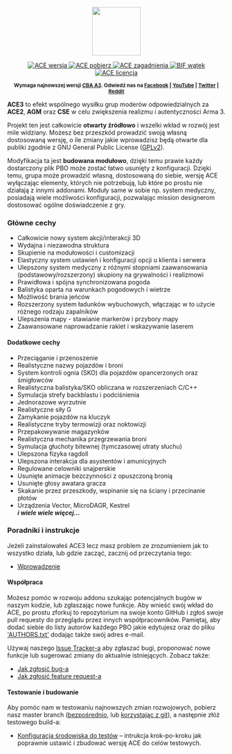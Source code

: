 <p align="center">
    <img src="https://github.com/acemod/ACE3/blob/master/extras/assets/logo/black/ACE3-Logo.jpg"
         height="112">
</p>
<p align="center">
    <a href="https://github.com/acemod/ACE3/releases">
        <img src="http://img.shields.io/badge/Wersja-3.0.1-blue.svg"
             alt="ACE wersja">
    </a>
    <a href="https://github.com/acemod/ACE3/releases/download/v3.0.1/ace3_3.0.1.zip">
        <img src="http://img.shields.io/badge/Pobierz-40.9_MB-green.svg"
             alt="ACE pobierz">
    </a>
    <a href="https://github.com/acemod/ACE3/issues">
        <img src="http://img.shields.io/github/issues-raw/acemod/ACE3.svg?label=Zagadnienia"
             alt="ACE zagadnienia">
    </a>
    <a href="http://forums.bistudio.com/showthread.php?191716-ACE3-A-collaborative-merger-between-AGM-CSE-and-ACE&p=2935435&viewfull=1#post2935435">
        <img src="https://img.shields.io/badge/BIF-Wątek-lightgrey.svg"
             alt="BIF wątek">
    </a>
    <a href="https://github.com/acemod/ACE3/blob/master/LICENSE">
        <img src="http://img.shields.io/badge/Licencja-GPLv2-red.svg"
             alt="ACE licencja">
    </a>
</p>
<p align="center"><sup><strong>Wymaga najnowszej wersji <a href="http://www.armaholic.com/page.php?id=18767">CBA A3</a>. Odwiedź nas na <a href="https://www.facebook.com/ACE3Mod">Facebook</a> | <a href="https://www.youtube.com/c/ACE3Mod">YouTube</a> | <a href="https://twitter.com/ACE3Mod">Twitter</a> | <a href="http://www.reddit.com/r/arma/search?q=ACE&restrict_sr=on&sort=new&t=all">Reddit</a></strong></sup></p>

**ACE3** to efekt wspólnego wysiłku grup moderów odpowiedzialnych za **ACE2**, **AGM** oraz **CSE** w celu zwiększenia realizmu i autentyczności Arma 3.

Projekt ten jest całkowicie **otwarty źródłowo** i wszelki wkład w rozwój jest mile widziany. Możesz bez przeszkód prowadzić swoją własną dostosowaną wersję, o ile zmiany jakie wprowadzisz będą otwarte dla publiki zgodnie z GNU General Public License ([GPLv2](https://github.com/acemod/ACE3/blob/master/LICENSE)).

Modyfikacja ta jest **budowana modułowo**, dzięki temu prawie każdy dostarczony plik PBO może zostać łatwo usunięty z konfiguracji. Dzięki temu, grupa może prowadzić własną, dostosowaną do siebie, wersję ACE wyłączając elementy, których nie potrzebują, lub które po prostu nie działają z innymi addonami. Moduły same w sobie np. system medyczny, posiadają wiele możliwości konfiguracji, pozwalając mission designerom dostosować ogólne doświadczenie z gry.

### Główne cechy
* Całkowicie nowy system akcji/interakcji 3D
* Wydajna i niezawodna struktura
* Skupienie na modułowości i customizacji
* Elastyczny system ustawień i konfiguracji opcji u klienta i serwera
* Ulepszony system medyczny z różnymi stopniami zaawansowania (podstawowy/rozszerzony) skupiony na grywalności i realizmowi
* Prawidłowa i spójna synchronizowana pogoda
* Balistyka oparta na warunkach pogodowych i wietrze
* Możliwość brania jeńców
* Rozszerzony system ładunków wybuchowych, włączając w to użycie różnego rodzaju zapalników
* Ulepszenia mapy - stawianie markerów i przybory mapy
* Zaawansowane naprowadzanie rakiet i wskazywanie laserem

#### Dodatkowe cechy
* Przeciąganie i przenoszenie
* Realistyczne nazwy pojazdów i broni
* System kontroli ognia (SKO) dla pojazdów opancerzonych oraz śmigłowców
* Realistyczna balistyka/SKO obliczana w rozszerzeniach C/C++
* Symulacja strefy backblastu i podciśnienia
* Jednorazowe wyrzutnie
* Realistyczne siły G
* Zamykanie pojazdów na kluczyk
* Realistyczne tryby termowizji oraz noktowizji
* Przepakowywanie magazynków
* Realistyczna mechanika przegrzewania broni
* Symulacja głuchoty bitewnej (tymczasowej utraty słuchu)
* Ulepszona fizyka ragdoll
* Ulepszona interakcja dla asystentów i amunicyjnych
* Regulowane celowniki snajperskie
* Usunięte animacje bezczynności z opuszczoną bronią
* Usunięte głosy awatara gracza
* Skakanie przez przeszkody, wspinanie się na ściany i przecinanie płotów
* Urządzenia Vector, MicroDAGR, Kestrel<br>
***i wiele wiele więcej...***

### Poradniki i instrukcje
Jeżeli zainstalowałeś ACE3 lecz masz problem ze zrozumieniem jak to wszystko działa, lub gdzie zacząć, zacznij od przeczytania tego:
* [Wprowadzenie](http://ace3mod.com/wiki/user/getting-started.html)

#### Współpraca
Możesz pomóc w rozwoju addonu szukając potencjalnych bugów w naszym kodzie, lub zgłaszając nowe funkcje. Aby wnieść swój wkład do ACE, po prostu zforkuj to repozytorium na swoje konto GitHub i zgłoś swoje pull requesty do przeglądu przez innych współpracowników. Pamiętaj, aby dodać siebie do listy autorów każdego PBO jakie edytujesz oraz do pliku ['AUTHORS.txt'](https://github.com/acemod/ACE3/blob/master/AUTHORS.txt) dodając także swój adres e-mail.

Używaj naszego [Issue Tracker-a](https://github.com/acemod/ACE3/issues) aby zgłaszać bugi, proponować nowe funkcje lub sugerować zmiany do aktualnie istniejących. Zobacz także:
* [Jak zgłosić bug-a](http://ace3mod.com/wiki/user/how-to-report-an-issue.html)
* [Jak zgłosić feature request-a](http://ace3mod.com/wiki/user/how-to-make-a-feature-request.html)

#### Testowanie i budowanie
Aby pomóc nam w testowaniu najnowszych zmian rozwojowych, pobierz nasz master branch ([bezpośrednio](https://github.com/acemod/ACE3/archive/master.zip), lub [korzystając z git](https://help.github.com/articles/fetching-a-remote/)), a następnie złóż testowego build-a:
* [Konfiguracja środowiska do testów](http://ace3mod.com/wiki/development/setting-up-the-development-environment.html) – intrukcja krok-po-kroku jak poprawnie ustawić i zbudować wersję ACE do celów testowych.
